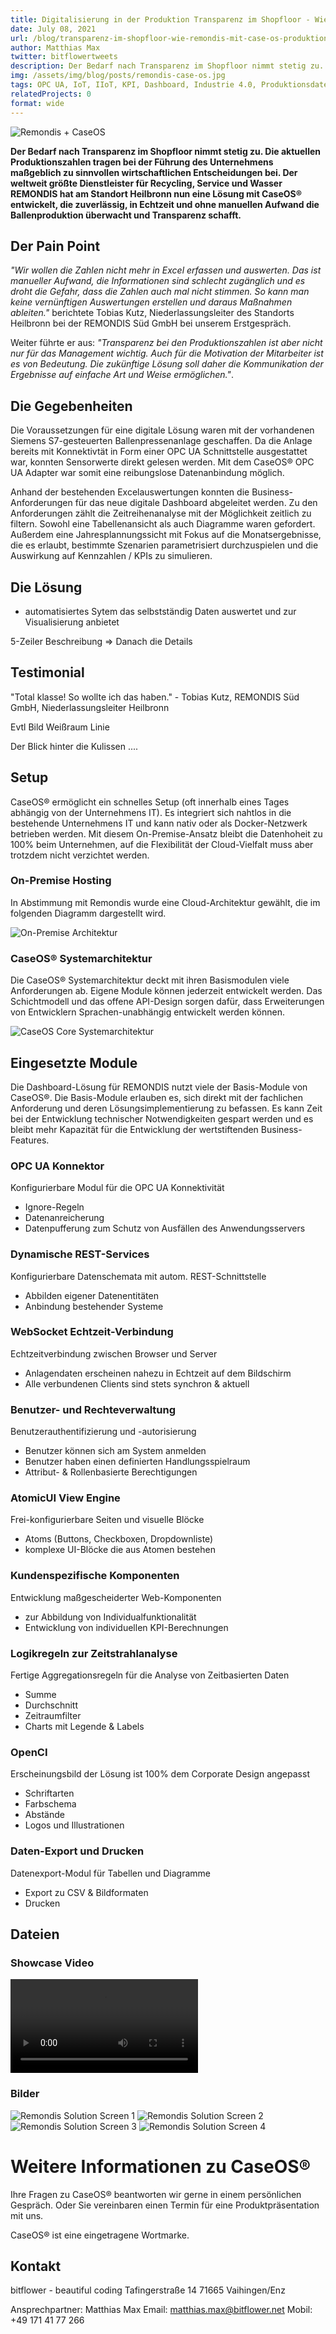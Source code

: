 ```yaml
---
title: Digitalisierung in der Produktion Transparenz im Shopfloor - Wie REMONDIS mit CaseOS® Produktionsdaten auswertet
date: July 08, 2021
url: /blog/transparenz-im-shopfloor-wie-remondis-mit-case-os-produktionsdaten-auswertet
author: Matthias Max
twitter: bitflowertweets
description: Der Bedarf nach Transparenz im Shopfloor nimmt stetig zu. Die aktuellen Produktionszahlen tragen bei der Führung des Unternehmens maßgeblich zu sinnvollen wirtschaftlichen Entscheidungen bei. Der weltweit größte Dienstleister für Recycling, Service und Wasser REMONDIS hat am Standort Heilbronn nun eine Lösung mit CaseOS® entwickelt, die zuverlässig, in Echtzeit und ohne manuellen Aufwand die Ballenproduktion überwacht und Transparenz schafft.
img: /assets/img/blog/posts/remondis-case-os.jpg
tags: OPC UA, IoT, IIoT, KPI, Dashboard, Industrie 4.0, Produktionsdaten, Sensor, Siemens S7, PLC, Subscription
relatedProjects: 0
format: wide
---
```


![Remondis + CaseOS](/assets/img/blog/posts/remondis-case-os.jpg)

<b>Der Bedarf nach Transparenz im Shopfloor nimmt stetig zu. Die aktuellen Produktionszahlen tragen bei der Führung des Unternehmens maßgeblich zu sinnvollen wirtschaftlichen Entscheidungen bei. Der weltweit größte Dienstleister für Recycling, Service und Wasser REMONDIS hat am Standort Heilbronn nun eine Lösung mit CaseOS® entwickelt, die zuverlässig, in Echtzeit und ohne manuellen Aufwand die Ballenproduktion überwacht und Transparenz schafft.</b>

## Der Pain Point

<i>"Wir wollen die Zahlen nicht mehr in Excel erfassen und auswerten. Das ist manueller Aufwand, die Informationen sind schlecht zugänglich und es droht die Gefahr, dass die Zahlen auch mal nicht stimmen. So kann man keine vernünftigen Auswertungen erstellen und daraus Maßnahmen ableiten."</i> berichtete Tobias Kutz, Niederlassungsleiter des Standorts Heilbronn bei der REMONDIS Süd GmbH bei unserem Erstgespräch.

Weiter führte er aus: <i>"Transparenz bei den Produktionszahlen ist aber nicht nur für das Management wichtig. Auch für die Motivation der Mitarbeiter ist es von Bedeutung. Die zukünftige Lösung soll daher die Kommunikation der Ergebnisse auf einfache Art und Weise ermöglichen."</i>.

## Die Gegebenheiten

Die Voraussetzungen für eine digitale Lösung waren mit der vorhandenen Siemens S7-gesteuerten Ballenpressenanlage geschaffen. Da die Anlage bereits mit Konnektivtät in Form einer OPC UA Schnittstelle ausgestattet war, konnten Sensorwerte direkt gelesen werden. Mit dem CaseOS® OPC UA Adapter war somit eine reibungslose Datenanbindung möglich.

Anhand der bestehenden Excelauswertungen konnten die Business-Anforderungen für das neue digitale Dashboard abgeleitet werden. Zu den Anforderungen zählt die Zeitreihenanalyse mit der Möglichkeit zeitlich zu filtern. Sowohl eine Tabellenansicht als auch Diagramme waren gefordert. Außerdem eine Jahresplannungssicht mit Fokus auf die Monatsergebnisse, die es erlaubt, bestimmte Szenarien parametrisiert durchzuspielen und die Auswirkung auf Kennzahlen / KPIs zu simulieren.

## Die Lösung

- automatisiertes Sytem das selbstständig Daten auswertet und zur Visualisierung anbietet


5-Zeiler Beschreibung => Danach die Details


## Testimonial

"Total klasse! So wollte ich das haben." - Tobias Kutz, REMONDIS Süd GmbH, Niederlassungsleiter Heilbronn

Evtl Bild
Weißraum
Linie


Der Blick hinter die Kulissen ....

## Setup

CaseOS® ermöglicht ein schnelles Setup (oft innerhalb eines Tages abhängig von der Unternehmens IT). Es integriert sich nahtlos in die bestehende Unternehmens IT und kann nativ oder als Docker-Netzwerk betrieben werden. Mit diesem On-Premise-Ansatz bleibt die Datenhoheit zu 100% beim Unternehmen, auf die Flexibilität der Cloud-Vielfalt muss aber trotzdem nicht verzichtet werden.

### On-Premise Hosting

In Abstimmung mit Remondis wurde eine Cloud-Architektur gewählt, die im folgenden Diagramm dargestellt wird.

![On-Premise Architektur](/assets/img/blog/posts/on-premise-hosting.png)

### CaseOS® Systemarchitektur

Die CaseOS® Systemarchitektur deckt mit ihren Basismodulen viele Anforderungen ab. Eigene Module können jederzeit entwickelt werden. Das Schichtmodell und das offene API-Design sorgen dafür, dass Erweiterungen von Entwicklern Sprachen-unabhängig entwickelt werden können.

![CaseOS Core Systemarchitektur](/assets/img/blog/posts/co-arc.png)

## Eingesetzte Module

Die Dashboard-Lösung für REMONDIS nutzt viele der Basis-Module von CaseOS®. Die Basis-Module erlauben es, sich direkt mit der fachlichen Anforderung und deren Lösungsimplementierung zu befassen. Es kann Zeit bei der Entwicklung technischer Notwendigkeiten gespart werden und es bleibt mehr Kapazität für die Entwicklung der wertstiftenden Business-Features.

### OPC UA Konnektor

Konfigurierbare Modul für die OPC UA Konnektivität

- Ignore-Regeln
- Datenanreicherung
- Datenpufferung zum Schutz von Ausfällen des Anwendungsservers

### Dynamische REST-Services

Konfigurierbare Datenschemata mit autom. REST-Schnittstelle

- Abbilden eigener Datenentitäten
- Anbindung bestehender Systeme
  
### WebSocket Echtzeit-Verbindung

Echtzeitverbindung zwischen Browser und Server

- Anlagendaten erscheinen nahezu in Echtzeit auf dem Bildschirm
- Alle verbundenen Clients sind stets synchron & aktuell

### Benutzer- und Rechteverwaltung

Benutzerauthentifizierung und -autorisierung

- Benutzer können sich am System anmelden
- Benutzer haben einen definierten Handlungsspielraum
- Attribut- & Rollenbasierte Berechtigungen

### AtomicUI View Engine

Frei-konfigurierbare Seiten und visuelle Blöcke

- Atoms (Buttons, Checkboxen, Dropdownliste)
- komplexe UI-Blöcke die aus Atomen bestehen

### Kundenspezifische Komponenten

Entwicklung maßgescheiderter Web-Komponenten

- zur Abbildung von Individualfunktionalität
- Entwicklung von individuellen KPI-Berechnungen

### Logikregeln zur Zeitstrahlanalyse

Fertige Aggregationsregeln für die Analyse von Zeitbasierten Daten

- Summe
- Durchschnitt
- Zeitraumfilter
- Charts mit Legende & Labels

### OpenCI

Erscheinungsbild der Lösung ist 100% dem Corporate Design angepasst

- Schriftarten
- Farbschema
- Abstände
- Logos und Illustrationen

### Daten-Export und Drucken

Datenexport-Modul für Tabellen und Diagramme

- Export zu CSV & Bildformaten
- Drucken

## Dateien

### Showcase Video

<p>
<video controls="true">
  <source src="/assets/img/blog/posts/case-os-remondis-showcase.mp4" type="video/mp4">
</video>
</p>

### Bilder

![Remondis Solution Screen 1](/assets/img/blog/posts/re01-login.png)
![Remondis Solution Screen 2](/assets/img/blog/posts/re02-month.png)
![Remondis Solution Screen 3](/assets/img/blog/posts/re03-year.png)
![Remondis Solution Screen 4](/assets/img/blog/posts/remondis-bg.png)

# Weitere Informationen zu CaseOS®

Ihre Fragen zu CaseOS® beantworten wir gerne in einem persönlichen Gespräch. Oder Sie vereinbaren einen Termin für eine Produktpräsentation mit uns.

CaseOS® ist eine eingetragene Wortmarke.
## Kontakt

bitflower - beautiful coding
Tafingerstraße 14
71665 Vaihingen/Enz

Ansprechpartner: Matthias Max
Email: matthias.max@bitflower.net
Mobil: +49 171 41 77 266
